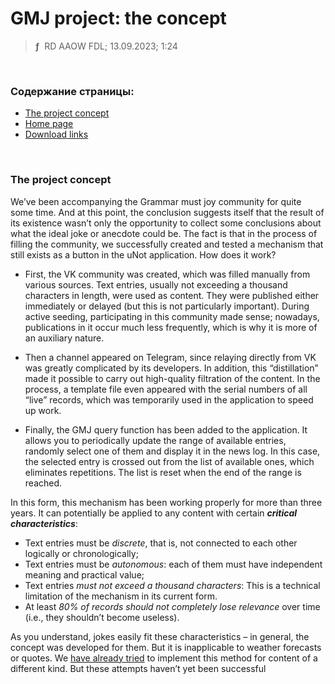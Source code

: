 # GMJ project: the concept
> **ƒ** &nbsp;RD AAOW FDL; 13.09.2023; 1:24

&nbsp;



### Содержание страницы:

- [The project concept](#the-project-concept)
- [Home page](https://adslbarxatov.github.io/UniNotifier)
- [Download links](https://adslbarxatov.github.io/DPArray#unot-uninotifier)

&nbsp;



### The project concept

We’ve been accompanying the Grammar must joy community for quite some time. And at this point,
the conclusion suggests itself that the result of its existence wasn’t only the opportunity
to collect some conclusions about what the ideal joke or anecdote could be. The fact is that
in the process of filling the community, we successfully created and tested a mechanism that
still exists as a button in the uNot application. How does it work?

- First, the VK community was created, which was filled manually from various sources. Text entries,
usually not exceeding a thousand characters in length, were used as content. They were published either
immediately or delayed (but this is not particularly important). During active seeding, participating
in this community made sense; nowadays, publications in it occur much less frequently, which is why
it is more of an auxiliary nature.

- Then a channel appeared on Telegram, since relaying directly from VK was greatly complicated by its developers.
In addition, this “distillation” made it possible to carry out high-quality filtration of the content.
In the process, a template file even appeared with the serial numbers of all “live” records, which was
temporarily used in the application to speed up work.

- Finally, the GMJ query function has been added to the application. It allows you to periodically update
the range of available entries, randomly select one of them and display it in the news log. In this case,
the selected entry is crossed out from the list of available ones, which eliminates repetitions. The list
is reset when the end of the range is reached.

In this form, this mechanism has been working properly for more than three years. It can potentially
be applied to any content with certain ***critical characteristics***:
- Text entries must be *discrete*, that is, not connected to each other logically or chronologically;
- Text entries must be *autonomous*: each of them must have independent meaning and practical value;
- Text entries *must not exceed a thousand characters*: This is a technical limitation of the mechanism in its current form.
- At least *80% of records should not completely lose relevance* over time (i.e., they shouldn’t become useless).

As you understand, jokes easily fit these characteristics – in general, the concept was developed for them.
But it is inapplicable to weather forecasts or quotes. We [have already tried](https://vk.com/upsilon_one)
to implement this method for content of a different kind. But these attempts haven’t yet been successful
